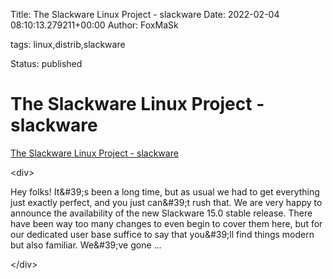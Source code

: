 Title: The Slackware Linux Project - slackware
Date: 2022-02-04 08:10:13.279211+00:00
Author: FoxMaSk 

tags: linux,distrib,slackware

Status: published





# The Slackware Linux Project - slackware

[The Slackware Linux Project - slackware](http://www.slackware.com/)

&lt;div&gt;

Hey folks! It\&#39;s been a long time, but as usual we had to get everything
just exactly perfect, and you just can\&#39;t rush that. We are very happy
to announce the availability of the new Slackware 15.0 stable release.
There have been way too many changes to even begin to cover them here,
but for our dedicated user base suffice to say that you\&#39;ll find things
modern but also familiar. We\&#39;ve gone ...

&lt;/div&gt;
